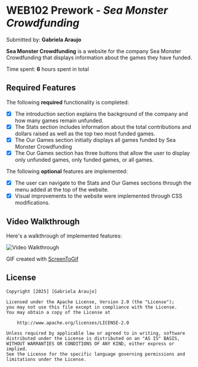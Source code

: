 # WEB102 Prework - *Sea Monster Crowdfunding*

Submitted by: **Gabriela Araujo**

**Sea Monster Crowdfunding** is a website for the company Sea Monster Crowdfunding that displays information about the games they have funded.

Time spent: **6** hours spent in total

## Required Features

The following **required** functionality is completed:

* [x] The introduction section explains the background of the company and how many games remain unfunded.
* [x] The Stats section includes information about the total contributions and dollars raised as well as the top two most funded games.
* [x] The Our Games section initially displays all games funded by Sea Monster Crowdfunding
* [x] The Our Games section has three buttons that allow the user to display only unfunded games, only funded games, or all games.

The following **optional** features are implemented:

* [X] The user can navigate to the Stats and Our Games sections through the menu added at the top of the website.
* [X] Visual improvements to the website were implemented through CSS modifications.

## Video Walkthrough

Here's a walkthrough of implemented features:

<img src='./assets/nNW976H.gif' title='Video Walkthrough' width='' alt='Video Walkthrough' />

GIF created with [ScreenToGif](https://www.screentogif.com/) 



## License

    Copyright [2025] [Gabriela Araujo]

    Licensed under the Apache License, Version 2.0 (the "License");
    you may not use this file except in compliance with the License.
    You may obtain a copy of the License at

        http://www.apache.org/licenses/LICENSE-2.0

    Unless required by applicable law or agreed to in writing, software
    distributed under the License is distributed on an "AS IS" BASIS,
    WITHOUT WARRANTIES OR CONDITIONS OF ANY KIND, either express or implied.
    See the License for the specific language governing permissions and
    limitations under the License.
